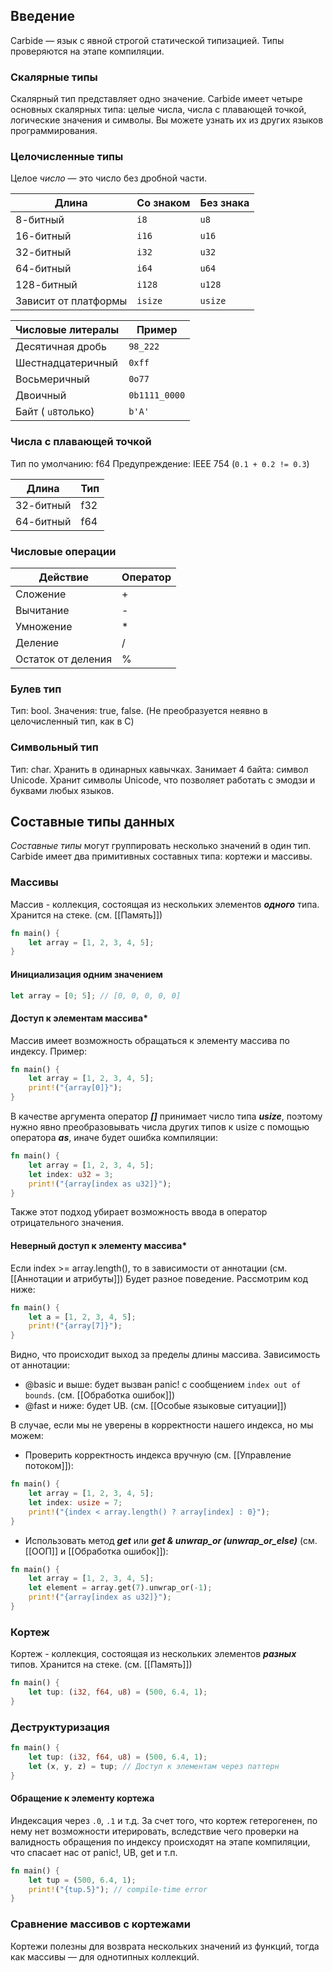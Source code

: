 
## **Введение**
Carbide — язык с явной строгой статической типизацией. Типы проверяются на этапе компиляции.

### **Скалярные типы**
Скалярный тип представляет одно значение. Carbide имеет четыре основных скалярных типа: целые числа, числа с плавающей точкой, логические значения и символы. Вы можете узнать их из других языков программирования.

### **Целочисленные типы**
Целое _число_ — это число без дробной части.

| Длина                | Со знаком | Без знака |
| -------------------- | --------- | --------- |
| 8-битный             | `i8`      | `u8`      |
| 16-битный            | `i16`     | `u16`     |
| 32-битный            | `i32`     | `u32`     |
| 64-битный            | `i64`     | `u64`     |
| 128-битный           | `i128`    | `u128`    |
| Зависит от платформы | `isize`   | `usize`   |

| Числовые литералы  | Пример        |
| ------------------ | ------------- |
| Десятичная дробь   | `98_222`      |
| Шестнадцатеричный  | `0xff`        |
| Восьмеричный       | `0o77`        |
| Двоичный           | `0b1111_0000` |
| Байт ( `u8`только) | `b'A'`        |

### **Числа с плавающей точкой**

Тип по умолчанию: f64
Предупреждение: IEEE 754 (`0.1 + 0.2 != 0.3`)

| Длина     | Тип |
| --------- | --- |
| 32-битный | f32 |
| 64-битный | f64 |

### **Числовые операции**

| Действие           | Оператор |
| ------------------ | -------- |
| Сложение           | +        |
| Вычитание          | -        |
| Умножение          | *        |
| Деление            | /        |
| Остаток от деления | %        |

### **Булев тип**
Тип: bool.
Значения: true, false.
(Не преобразуется неявно в целочисленный тип, как в С)

### **Символьный тип**
Тип: char.
Хранить в одинарных кавычках. Занимает 4 байта: символ Unicode.
Хранит символы Unicode, что позволяет работать с эмодзи и буквами любых языков.

## **Составные типы данных**
_Составные типы_ могут группировать несколько значений в один тип. Carbide имеет два примитивных составных типа: кортежи и массивы.

### **Массивы**
Массив - коллекция, состоящая из нескольких элементов ***одного*** типа. Хранится на стеке. (см. [[Память]])
``` rust
fn main() {
    let array = [1, 2, 3, 4, 5];
}
```


#### **Инициализация одним значением**
```rust
let array = [0; 5]; // [0, 0, 0, 0, 0]
```

#### **Доступ к элементам массива***
Массив имеет возможность обращаться к элементу массива по индексу. Пример:
```rust
fn main() {
    let array = [1, 2, 3, 4, 5];
    print!("{array[0]}");
}
```
В качестве аргумента оператор ***[]*** принимает число типа ***usize***, поэтому нужно явно преобразовывать числа других типов к usize с помощью оператора ***as***, иначе будет ошибка компиляции:
```rust
fn main() {
    let array = [1, 2, 3, 4, 5];
    let index: u32 = 3;
    print!("{array[index as u32]}");
}
```
Также этот подход убирает возможность ввода в оператор отрицательного значения.

#### **Неверный доступ к элементу массива***
Если index >= array.length(), то в зависимости от аннотации (см. [[Аннотации и атрибуты]]) Будет разное поведение. Рассмотрим код ниже:

```rust
fn main() {
    let a = [1, 2, 3, 4, 5];
    print!("{array[7]}");
}
```
Видно, что происходит выход за пределы длины массива. Зависимость от аннотации:
- @basic и выше: будет вызван panic! с сообщением `index out of bounds`. (см. [[Обработка ошибок]])
- @fast и ниже: будет UB. (см. [[Особые языковые ситуации]])

В случае, если мы не уверены в корректности нашего индекса, но мы можем:
- Проверить корректность индекса вручную (см. [[Управление потоком]]):
```rust
fn main() {
    let array = [1, 2, 3, 4, 5];
    let index: usize = 7;
    print!("{index < array.length() ? array[index] : 0}");
}
```
- Использовать метод ***get*** или ***get & unwrap_or (unwrap_or_else)*** (см. [[ООП]] и [[Обработка ошибок]]):
```rust
fn main() {
    let array = [1, 2, 3, 4, 5];
    let element = array.get(7).unwrap_or(-1);
    print!("{array[index as u32]}");
}
```

### **Кортеж**
Кортеж - коллекция, состоящая из нескольких элементов ***разных*** типов. Хранится на стеке. (см. [[Память]])
```rust
fn main() {
    let tup: (i32, f64, u8) = (500, 6.4, 1);
}
```

### **Деструктуризация**
```rust
fn main() {
    let tup: (i32, f64, u8) = (500, 6.4, 1);
    let (x, y, z) = tup; // Доступ к элементам через паттерн
}
```

#### **Обращение к элементу кортежа**
Индексация через `.0`, `.1` и т.д.
За счет того, что кортеж гетерогенен, по нему нет возможности итерировать, вследствие чего проверки на валидность обращения по индексу происходят на этапе компиляции, что спасает нас от panic!, UB, get и т.п.
```rust
fn main() {
    let tup = (500, 6.4, 1);
    print!("{tup.5}"); // compile-time error
}
```

### **Сравнение массивов с кортежами**
Кортежи полезны для возврата нескольких значений из функций, тогда как массивы — для однотипных коллекций.